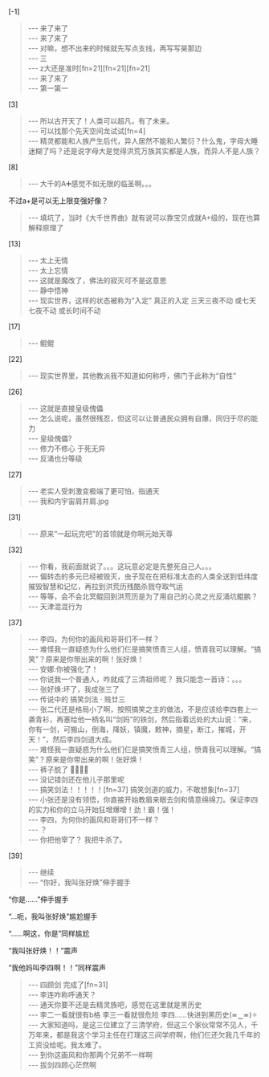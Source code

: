 
[-1] 
>--- 来了来了<br>
>--- 来了来了<br>
>--- 对嘛，想不出来的时候就先写点支线，再写写昊那边<br>
>--- 三<br>
>--- z大还是准时[fn=21][fn=21][fn=21]<br>
>--- 来了来了<br>
>--- 第一第一<br>

[3] 
>--- 所以古开天了！人类可以超凡，有了未来。<br>
>--- 可以找那个先天空间龙试试[fn=4]<br>
>--- 精灵都能和人族产生后代，异人居然不能和人繁衍？什么鬼，字母大睡迷糊了吗？还是说字母大是觉得洪荒万族其实都是人族，而异人不是人族？<br>

[8] 
>--- 大千的A➕感觉不如无限的临圣啊。。。

不过a+是可以无上限变强好像？<br>
>--- 填坑了，当时《大千世界曲》就有说可以靠宝贝成就A+级的，现在也算解释原理了<br>

[13] 
>--- 太上无情<br>
>--- 太上忘情<br>
>--- 这就是魔改了，佛法的寂灭可不是这意思<br>
>--- 静中悟神<br>
>--- 现实世界，这样的状态被称为“入定”  真正的入定   三天三夜不动 或七天七夜不动 或长时间不动<br>

[17] 
>--- 鲲鲲<br>

[22] 
>--- 现实世界里，其他教派我不知道如何称呼，佛门于此称为“自性”<br>

[26] 
>--- 这就是直接皇级傀儡<br>
>--- 怎么说呢，虽然很残忍，但这可以让普通民众拥有自爆，同归于尽的能力<br>
>--- 皇级傀儡?<br>
>--- 修力不修心  于死无异<br>
>--- 反涌也分等级<br>

[27] 
>--- 老实人受刺激变极端了更可怕，指通天<br>
>--- 我和内宇宙肩并肩.jpg<br>

[31] 
>--- 原来“一起玩完吧”的首领就是你啊元始天尊<br>

[32] 
>--- 你看，我前面就说了。。。这玩意必定是先整死自己人。。。<br>
>--- 偏转态的多元已经被毁灭，虫子现在在把标准太态的人类全送到低纬度摧毁智慧和记忆，再拉到洪荒历残酷杀戮夺取气运<br>
>--- 等等，会不会北冥鲲回到洪荒历是为了用自己的心灵之光反涌坑鲲鹏？<br>
>--- 天津混混行为<br>

[37] 
>--- 李四，为何你的画风和哥哥们不一样？<br>
>--- 难怪我一直疑惑为什么他们仨是搞笑愤青三人组，愤青我可以理解。“搞笑”？原来是你带出来的啊！张好焕！<br>
>--- 安娜:你被强化了！<br>
>--- 你说我一个普通人，咋就成了三清祖师呢？
我只能念一首诗：。。。<br>
>--- 张好焕:坏了，我成张三了<br>
>--- 传说中的 搞笑剑法 · 贱廿三<br>
>--- 张二代还是格局小了啊，按照搞笑之主的做法，不是应该给李四套上一袭青衫，再塞给他一柄名叫“剑妈”的铁剑，然后指着远处的大山说：“来，你有一剑，可搬山，倒海，降妖，镇魔，敕神，摘星，断江，摧城，开天！”，然后李四剑道大成。<br>
>--- 难怪我一直疑惑为什么他们仨是搞笑愤青三人组，愤青我可以理解。“搞笑”？原来是你带出来的啊！张好焕！<br>
>--- 裤子脱了 🤺🤺🤺🤺<br>
>--- 没记错剑还在他儿子那里呢<br>
>--- 搞笑剑法！！！！！[fn=37] 搞笑剑道的威力，不敢想象[fn=37]<br>
>--- 小张还是没有领悟，你直接开始教眉来眼去剑和情意绵绵刀。保证李四的实力和你的立马开始狂增爆增！劲！霸！强！<br>
>--- 李四，为何你的画风和哥哥们不一样？<br>
>--- ？<br>
>--- 你把他宰了？
我把牛杀了。<br>

[39] 
>--- 继续<br>
>--- “你好，我叫张好焕”伸手握手

“你是……”伸手握手

“…呃，我叫张好焕”尴尬握手

“……啊这，你是”同样尴尬

“我叫张好焕！！”震声

“我他妈叫李四啊！！”同样震声<br>
>--- 四顾剑 完成了[fn=31]<br>
>--- 李连咋称呼通天？<br>
>--- 通天你要不还是去精灵族吧，感觉在这里就是黑历史<br>
>--- 李二一看就很有b格
李三一看就很危险
李四……快进到黑历史(≖‿≖)✧<br>
>--- 大家知道吗，是这三位建立了三清学府，但这三个家伙常常不见人，千万年来，都是我这个学习主任在打理这三间学府啊，他们仨还欠我几千年的工资没给呢。我太难了。<br>
>--- 到你这画风和你那两个兄弟不一样啊<br>
>--- 拔剑四顾心茫然啊<br>
